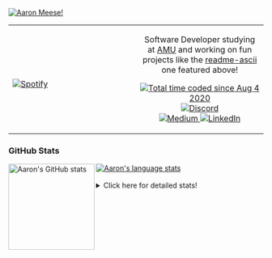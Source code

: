 [![Aaron Meese!](https://user-images.githubusercontent.com/17814535/88975338-a2aabf00-d27f-11ea-963f-8a19608716b4.png)](https://github.com/ajmeese7/readme-ascii "README ASCII")

<!-- Modified from project here: https://github.com/novatorem/novatorem -->
<table width="100%"> 
  <tr>
  <td width="50%">
      
&nbsp; <br> [![Spotify](https://ajmeese7.vercel.app/api/spotify)](https://open.spotify.com/user/ajmeese)

  </td>
  <td width="50%">
    <p align="center">
    Software Developer studying at <a href="https://www.amu.apus.edu/">AMU</a> and working on fun 
    projects like the <a href="https://github.com/ajmeese7/readme-ascii">readme-ascii</a> one featured above!
    </p>
    <p align="center">
      <a href="https://wakatime.com/@f726891d-3b02-46cd-9b60-e8c59f9e2b14">
        <img src="https://wakatime.com/badge/user/f726891d-3b02-46cd-9b60-e8c59f9e2b14.svg" alt="Total time coded since Aug 4 2020" title="WakaTime" />
      </a>
      <a href="http://link.aaronmeese.com/discord">
        <img src="https://img.shields.io/badge/discord-ajmeese7%234835-369?style=flat-square&logo=discord&logoColor=white&color=purple" alt="Discord" title="Discord">
      </a>
      <br />
      <a href="https://link.aaronmeese.com/medium">
        <img src="https://img.shields.io/badge/medium-ajmeese7-1DB954?style=flat-square&logo=medium&logoColor=white" alt="Medium" title="Medium">
      </a>
      <a href="https://link.aaronmeese.com/linkedin">
        <img src="https://img.shields.io/badge/linkedIn-aaronmeese-1DB954?style=flat-square&logo=linkedin&logoColor=white&color=blue" alt="LinkedIn" title="LinkedIn">
      </a>
    </p>
  </td>

</table>

[//]: <> (The `&nbsp;` is to have Aphelion take up more space)

### GitHub Stats ###

<a href="https://profile-summary-for-github.com/user/ajmeese7">
  <img align="left" height="170px" src="https://github-readme-stats.vercel.app/api?username=ajmeese7&show_icons=true&line_height=27&count_private=true" alt="Aaron's GitHub stats"/>
  <img src="https://github-readme-stats.vercel.app/api/top-langs/?username=ajmeese7&hide_langs_below=5&layout=compact" alt="Aaron's language stats"/>
</a>

<br />
<br />
<details>
<summary>Click here for detailed stats!</summary>

### :zap: Recent Activity
<!--START_SECTION:activity-->
1. 🗣 Commented on [#3](https://github.com/nsgodshall/Hatch/issues/3) in [nsgodshall/Hatch](https://github.com/nsgodshall/Hatch)
2. 🗣 Commented on [#4](https://github.com/nsgodshall/Hatch/issues/4) in [nsgodshall/Hatch](https://github.com/nsgodshall/Hatch)
3. 🗣 Commented on [#65](https://github.com/ajmeese7/spambot/issues/65) in [ajmeese7/spambot](https://github.com/ajmeese7/spambot)
4. 🗣 Commented on [#65](https://github.com/ajmeese7/spambot/issues/65) in [ajmeese7/spambot](https://github.com/ajmeese7/spambot)
5. 🎉 Merged PR [#16](https://github.com/ajmeese7/coupon-booked/pull/16) in [ajmeese7/coupon-booked](https://github.com/ajmeese7/coupon-booked)
<!--END_SECTION:activity-->

### 🧐 Waka Stats
<!--START_SECTION:waka-->
![Code Time](http://img.shields.io/badge/Code%20Time-995%20hrs%201%20min-blue)

**🐱 My GitHub Data** 

> 🏆 606 Contributions in the Year 2022
 > 
> 📦 343.9 kB Used in GitHub's Storage 
 > 
> 💼 Opted to Hire
 > 
> 📜 73 Public Repositories 
 > 
> 🔑 27 Private Repositories  
 > 
**I'm an Early 🐤** 

```text
🌞 Morning    284 commits    ██████░░░░░░░░░░░░░░░░░░░   25.45% 
🌆 Daytime    415 commits    █████████░░░░░░░░░░░░░░░░   37.19% 
🌃 Evening    404 commits    █████████░░░░░░░░░░░░░░░░   36.2% 
🌙 Night      13 commits     ░░░░░░░░░░░░░░░░░░░░░░░░░   1.16%

```
📅 **I'm Most Productive on Saturday** 

```text
Monday       123 commits    ██░░░░░░░░░░░░░░░░░░░░░░░   11.02% 
Tuesday      177 commits    ████░░░░░░░░░░░░░░░░░░░░░   15.86% 
Wednesday    139 commits    ███░░░░░░░░░░░░░░░░░░░░░░   12.46% 
Thursday     158 commits    ███░░░░░░░░░░░░░░░░░░░░░░   14.16% 
Friday       127 commits    ██░░░░░░░░░░░░░░░░░░░░░░░   11.38% 
Saturday     198 commits    ████░░░░░░░░░░░░░░░░░░░░░   17.74% 
Sunday       194 commits    ████░░░░░░░░░░░░░░░░░░░░░   17.38%

```


📊 **This Week I Spent My Time On** 

```text
⌚︎ Time Zone: America/New_York

💬 Programming Languages: 
TypeScript               5 hrs 43 mins       ██████░░░░░░░░░░░░░░░░░░░   25.85% 
PHP                      4 hrs 30 mins       █████░░░░░░░░░░░░░░░░░░░░   20.38% 
Markdown                 2 hrs 51 mins       ███░░░░░░░░░░░░░░░░░░░░░░   12.89% 
Bash                     2 hrs 34 mins       ███░░░░░░░░░░░░░░░░░░░░░░   11.67% 
JavaScript               2 hrs 22 mins       ██░░░░░░░░░░░░░░░░░░░░░░░   10.72%

🐱‍💻 Projects: 
karameese.com            9 hrs 13 mins       ██████████░░░░░░░░░░░░░░░   41.67% 
meese.enterprises        7 hrs 5 mins        ████████░░░░░░░░░░░░░░░░░   32.04% 
aaronmeese.com           2 hrs 54 mins       ███░░░░░░░░░░░░░░░░░░░░░░   13.15% 
vault                    2 hrs 30 mins       ██░░░░░░░░░░░░░░░░░░░░░░░   11.34% 
Wordpress-XMLRPC         19 mins             ░░░░░░░░░░░░░░░░░░░░░░░░░   1.5%

```

**I Mostly Code in JavaScript** 

```text
JavaScript               32 repos            ████████████░░░░░░░░░░░░░   50.0% 
HTML                     9 repos             ███░░░░░░░░░░░░░░░░░░░░░░   14.06% 
Python                   5 repos             ██░░░░░░░░░░░░░░░░░░░░░░░   7.81% 
Java                     4 repos             █░░░░░░░░░░░░░░░░░░░░░░░░   6.25% 
CSS                      3 repos             █░░░░░░░░░░░░░░░░░░░░░░░░   4.69%

```



 Last Updated on 30/04/2022 00:06:32 UTC
<!--END_SECTION:waka-->
</details>
